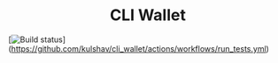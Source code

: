 <h1 align="center"> CLI Wallet</h1>

[![Build status](https://github.com/kulshav/cli_wallet/actions/workflows/run_tests.yml/badge.svg?branch=master)]
(https://github.com/kulshav/cli_wallet/actions/workflows/run_tests.yml)

